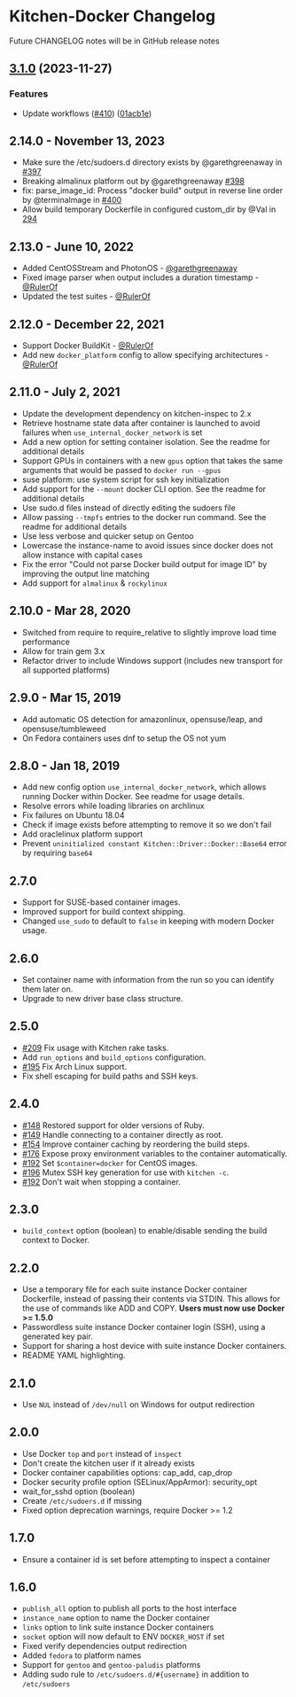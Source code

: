 # Kitchen-Docker Changelog

Future CHANGELOG notes will be in GitHub release notes

## [3.1.0](https://github.com/test-kitchen/kitchen-docker/compare/v3.0.0...v3.1.0) (2023-11-27)


### Features

* Update workflows ([#410](https://github.com/test-kitchen/kitchen-docker/issues/410)) ([01acb1e](https://github.com/test-kitchen/kitchen-docker/commit/01acb1e00e45d02f71f70f68903c39d320d962df))

## 2.14.0 - November 13, 2023

- Make sure the /etc/sudoers.d directory exists by @garethgreenaway in [#397](https://github.com/test-kitchen/kitchen-docker/pull/397)
- Breaking almalinux platform out by @garethgreenaway [#398](https://github.com/test-kitchen/kitchen-docker/pull/398)
- fix: parse_image_id: Process "docker build" output in reverse line order by @terminalmage in [#400](https://github.com/test-kitchen/kitchen-docker/pull/400)
- Allow build temporary Dockerfile in configured custom_dir by @Val in [294](https://github.com/test-kitchen/kitchen-docker/pull/294)

## 2.13.0 - June 10, 2022

- Added CentOSStream and PhotonOS - [@garethgreenaway](https://github.com/garethgreenaway)
- Fixed image parser when output includes a duration timestamp - [@RulerOf](https://github.com/RulerOf)
- Updated the test suites - [@RulerOf](https://github.com/RulerOf)

## 2.12.0 - December 22, 2021

- Support Docker BuildKit - [@RulerOf](https://github.com/RulerOf)
- Add new `docker_platform` config to allow specifying architectures - [@RulerOf](https://github.com/RulerOf)

## 2.11.0 - July 2, 2021

- Update the development dependency on kitchen-inspec to 2.x
- Retrieve hostname state data after container is launched to avoid failures when `use_internal_docker_network` is set
- Add a new option for setting container isolation. See the readme for additional details
- Support GPUs in containers with a new `gpus` option that takes the same arguments that would be passed to `docker run --gpus`
- suse platform: use system script for ssh key initialization
- Add support for the `--mount` docker CLI option. See the readme for additional details
- Use sudo.d files instead of directly editing the sudoers file
- Allow passing `--tmpfs` entries to the docker run command. See the readme for additional details
- Use less verbose and quicker setup on Gentoo
- Lowercase the instance-name to avoid issues since docker does not allow instance with capital cases
- Fix the error "Could not parse Docker build output for image ID" by improving the output line matching
- Add support for `almalinux` & `rockylinux`

## 2.10.0 - Mar 28, 2020

- Switched from require to require_relative to slightly improve load time performance
- Allow for train gem 3.x
- Refactor driver to include Windows support (includes new transport for all supported platforms)

## 2.9.0 - Mar 15, 2019

- Add automatic OS detection for amazonlinux, opensuse/leap, and opensuse/tumbleweed
- On Fedora containers uses dnf to setup the OS not yum

## 2.8.0 - Jan 18, 2019

- Add new config option `use_internal_docker_network`, which allows running Docker within Docker. See readme for usage details.
- Resolve errors while loading libraries on archlinux
- Fix failures on Ubuntu 18.04
- Check if image exists before attempting to remove it so we don't fail
- Add oraclelinux platform support
- Prevent `uninitialized constant Kitchen::Driver::Docker::Base64` error by requiring `base64`

## 2.7.0

- Support for SUSE-based container images.
- Improved support for build context shipping.
- Changed `use_sudo` to default to `false` in keeping with modern Docker usage.

## 2.6.0

- Set container name with information from the run so you can identify them
  later on.
- Upgrade to new driver base class structure.

## 2.5.0

- [#209](https://github.com/portertech/kitchen-docker/pulls/209) Fix usage with Kitchen rake tasks.
- Add `run_options` and `build_options` configuration.
- [#195](https://github.com/portertech/kitchen-docker/pulls/195) Fix Arch Linux support.
- Fix shell escaping for build paths and SSH keys.

## 2.4.0

- [#148](https://github.com/portertech/kitchen-docker/issues/148) Restored support for older versions of Ruby.
- [#149](https://github.com/portertech/kitchen-docker/pulls/149) Handle connecting to a container directly as root.
- [#154](https://github.com/portertech/kitchen-docker/pulls/154) Improve container caching by reordering the build steps.
- [#176](https://github.com/portertech/kitchen-docker/pulls/176) Expose proxy environment variables to the container automatically.
- [#192](https://github.com/portertech/kitchen-docker/pulls/192) Set `$container=docker` for CentOS images.
- [#196](https://github.com/portertech/kitchen-docker/pulls/196) Mutex SSH key generation for use with `kitchen -c`.
- [#192](https://github.com/portertech/kitchen-docker/pulls/192) Don't wait when stopping a container.

## 2.3.0

- `build_context` option (boolean) to enable/disable sending the build
context to Docker.

## 2.2.0

- Use a temporary file for each suite instance Docker container
Dockerfile, instead of passing their contents via STDIN. This allows for
the use of commands like ADD and COPY. **Users must now use Docker >= 1.5.0**
- Passwordless suite instance Docker container login (SSH), using a
generated key pair.
- Support for sharing a host device with suite instance Docker containers.
- README YAML highlighting.

## 2.1.0

- Use `NUL` instead of `/dev/null` on Windows for output redirection

## 2.0.0

- Use Docker `top` and `port` instead of `inspect`
- Don't create the kitchen user if it already exists
- Docker container capabilities options: cap_add, cap_drop
- Docker security profile option (SELinux/AppArmor): security_opt
- wait_for_sshd option (boolean)
- Create `/etc/sudoers.d` if missing
- Fixed option deprecation warnings, require Docker >= 1.2

## 1.7.0

- Ensure a container id is set before attempting to inspect a container

## 1.6.0

- `publish_all` option to publish all ports to the host interface
- `instance_name` option to name the Docker container
- `links` option to link suite instance Docker containers
- `socket` option will now default to ENV `DOCKER_HOST` if set
- Fixed verify dependencies output redirection
- Added `fedora` to platform names
- Support for `gentoo` and `gentoo-paludis` platforms
- Adding sudo rule to `/etc/sudoers.d/#{username}` in addition to `/etc/sudoers`

